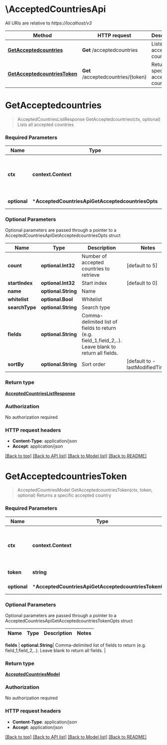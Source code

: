 # \AcceptedCountriesApi

All URIs are relative to *https://localhost/v3*

Method | HTTP request | Description
------------- | ------------- | -------------
[**GetAcceptedcountries**](AcceptedCountriesApi.md#GetAcceptedcountries) | **Get** /acceptedcountries | Lists all accepted countries
[**GetAcceptedcountriesToken**](AcceptedCountriesApi.md#GetAcceptedcountriesToken) | **Get** /acceptedcountries/{token} | Returns a specific accepted country


# **GetAcceptedcountries**
> AcceptedCountriesListResponse GetAcceptedcountries(ctx, optional)
Lists all accepted countries



### Required Parameters

Name | Type | Description  | Notes
------------- | ------------- | ------------- | -------------
 **ctx** | **context.Context** | context for authentication, logging, cancellation, deadlines, tracing, etc.
 **optional** | ***AcceptedCountriesApiGetAcceptedcountriesOpts** | optional parameters | nil if no parameters

### Optional Parameters
Optional parameters are passed through a pointer to a AcceptedCountriesApiGetAcceptedcountriesOpts struct

Name | Type | Description  | Notes
------------- | ------------- | ------------- | -------------
 **count** | **optional.Int32**| Number of accepted countries to retrieve | [default to 5]
 **startIndex** | **optional.Int32**| Start index | [default to 0]
 **name** | **optional.String**| Name | 
 **whitelist** | **optional.Bool**| Whitelist | 
 **searchType** | **optional.String**| Search type | 
 **fields** | **optional.String**| Comma-delimited list of fields to return (e.g. field_1,field_2,..). Leave blank to return all fields. | 
 **sortBy** | **optional.String**| Sort order | [default to -lastModifiedTime]

### Return type

[**AcceptedCountriesListResponse**](AcceptedCountriesListResponse.md)

### Authorization

No authorization required

### HTTP request headers

 - **Content-Type**: application/json
 - **Accept**: application/json

[[Back to top]](#) [[Back to API list]](../README.md#documentation-for-api-endpoints) [[Back to Model list]](../README.md#documentation-for-models) [[Back to README]](../README.md)

# **GetAcceptedcountriesToken**
> AcceptedCountriesModel GetAcceptedcountriesToken(ctx, token, optional)
Returns a specific accepted country



### Required Parameters

Name | Type | Description  | Notes
------------- | ------------- | ------------- | -------------
 **ctx** | **context.Context** | context for authentication, logging, cancellation, deadlines, tracing, etc.
  **token** | **string**| Accepted country token | 
 **optional** | ***AcceptedCountriesApiGetAcceptedcountriesTokenOpts** | optional parameters | nil if no parameters

### Optional Parameters
Optional parameters are passed through a pointer to a AcceptedCountriesApiGetAcceptedcountriesTokenOpts struct

Name | Type | Description  | Notes
------------- | ------------- | ------------- | -------------

 **fields** | **optional.String**| Comma-delimited list of fields to return (e.g. field_1,field_2,..). Leave blank to return all fields. | 

### Return type

[**AcceptedCountriesModel**](accepted_countries_model.md)

### Authorization

No authorization required

### HTTP request headers

 - **Content-Type**: application/json
 - **Accept**: application/json

[[Back to top]](#) [[Back to API list]](../README.md#documentation-for-api-endpoints) [[Back to Model list]](../README.md#documentation-for-models) [[Back to README]](../README.md)

